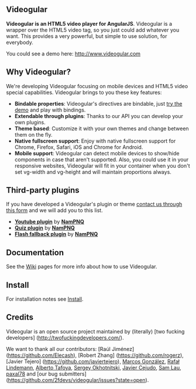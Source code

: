 ## Videogular

**Videogular is an HTML5 video player for AngularJS**. Videogular is a wrapper over the HTML5 video tag, so you just could add whatever you want. This provides a very powerful, but simple to use solution, for everybody.

You could see a demo here: http://www.videogular.com

## Why Videogular?

We're developing Videogular focusing on mobile devices and HTML5 video special capabilities. Videogular brings to you these key features:

* **Bindable properties**: Videogular's directives are bindable, just [try the demo](http://www.videogular.com) and play with bindings.
* **Extendable through plugins**: Thanks to our API you can develop your own plugins.
* **Theme based**: Customize it with your own themes and change between them on the fly.
* **Native fullscreen support**: Enjoy with native fullscreen support for Chrome, Firefox, Safari, iOS and Chrome for Android.
* **Mobile support**: Videogular can detect mobile devices to show/hide components in case that aren't supported. Also, you could use it in your responsive websites, Videogular will fit in your container when you don't set vg-width and vg-height and will maintain proportions always.


## Third-party plugins

If you have developed a Videogular's plugin or theme [contact us through this form](http://twofuckingdevelopers.com/contact/) and we will add you to this list.

* [**Youtube plugin**](https://github.com/NamPNQ/bower-videogular-youtube) by **[NamPNQ](https://github.com/NamPNQ)**
* [**Quiz plugin**](https://github.com/NamPNQ/bower-videogular-quiz) by **[NamPNQ](https://github.com/NamPNQ)**
* [**Flash fallback plugin**](https://github.com/NamPNQ/bower-videogular-flash) by **[NamPNQ](https://github.com/NamPNQ)**

## Documentation

See the [Wiki](https://github.com/2fdevs/videogular/wiki) pages for more info about how to use Videogular.

## Install

For installation notes see [Install](https://github.com/2fdevs/videogular/wiki/Install).

## Credits

Videogular is an open source project maintained by (literally) [two fucking developers] (http://twofuckingdevelopers.com/).

We want to thank all our contributors: [Raúl Jiménez] (https://github.com/Elecash), [Robert Zhang] (https://github.com/rogerz), [Javier Tejero] (https://github.com/javiertejero), [Marcos González](https://github.com/qmarcos), [Rafał Lindemann](https://github.com/panrafal), [Alberto Tafoya](https://github.com/withattribution), [Sergey Okhotnitski](https://github.com/5erg), [Javier Cejudo](https://github.com/javiercejudo), [Sam Lau](https://github.com/schmooie), [paxal78](https://github.com/paxal78) and [our bug submitters] (https://github.com/2fdevs/videogular/issues?state=open).
